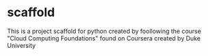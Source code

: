 # scaffold
This is a project scaffold for python created by foollowing the course "Cloud Computing Foundations" found on Coursera created by Duke University
